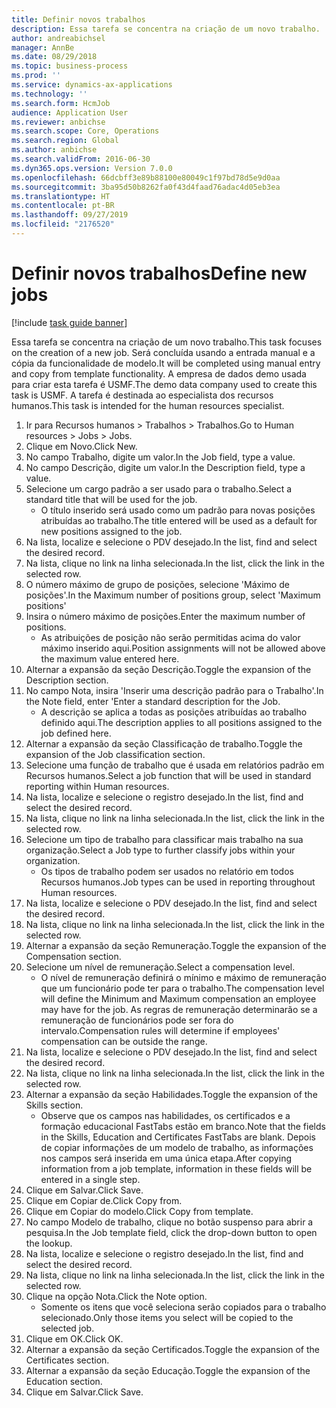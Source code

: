 ```yaml
---
title: Definir novos trabalhos
description: Essa tarefa se concentra na criação de um novo trabalho.
author: andreabichsel
manager: AnnBe
ms.date: 08/29/2018
ms.topic: business-process
ms.prod: ''
ms.service: dynamics-ax-applications
ms.technology: ''
ms.search.form: HcmJob
audience: Application User
ms.reviewer: anbichse
ms.search.scope: Core, Operations
ms.search.region: Global
ms.author: anbichse
ms.search.validFrom: 2016-06-30
ms.dyn365.ops.version: Version 7.0.0
ms.openlocfilehash: 66dcbff3e89b88100e80049c1f97bd78d5e9d0aa
ms.sourcegitcommit: 3ba95d50b8262fa0f43d4faad76adac4d05eb3ea
ms.translationtype: HT
ms.contentlocale: pt-BR
ms.lasthandoff: 09/27/2019
ms.locfileid: "2176520"
---
```

# <a name="define-new-jobs"></a><span data-ttu-id="fe480-103">Definir novos trabalhos</span><span class="sxs-lookup"><span data-stu-id="fe480-103">Define new jobs</span></span>

[!include [task guide banner](../../includes/task-guide-banner.md)]

<span data-ttu-id="fe480-104">Essa tarefa se concentra na criação de um novo trabalho.</span><span class="sxs-lookup"><span data-stu-id="fe480-104">This task focuses on the creation of a new job.</span></span> <span data-ttu-id="fe480-105">Será concluída usando a entrada manual e a cópia da funcionalidade de modelo.</span><span class="sxs-lookup"><span data-stu-id="fe480-105">It will be completed using manual entry and copy from template functionality.</span></span> <span data-ttu-id="fe480-106">A empresa de dados demo usada para criar esta tarefa é USMF.</span><span class="sxs-lookup"><span data-stu-id="fe480-106">The demo data company used to create this task is USMF.</span></span> <span data-ttu-id="fe480-107">A tarefa é destinada ao especialista dos recursos humanos.</span><span class="sxs-lookup"><span data-stu-id="fe480-107">This task is intended for the human resources specialist.</span></span>

1. <span data-ttu-id="fe480-108">Ir para Recursos humanos > Trabalhos > Trabalhos.</span><span class="sxs-lookup"><span data-stu-id="fe480-108">Go to Human resources > Jobs > Jobs.</span></span>
2. <span data-ttu-id="fe480-109">Clique em Novo.</span><span class="sxs-lookup"><span data-stu-id="fe480-109">Click New.</span></span>
3. <span data-ttu-id="fe480-110">No campo Trabalho, digite um valor.</span><span class="sxs-lookup"><span data-stu-id="fe480-110">In the Job field, type a value.</span></span>
4. <span data-ttu-id="fe480-111">No campo Descrição, digite um valor.</span><span class="sxs-lookup"><span data-stu-id="fe480-111">In the Description field, type a value.</span></span>
5. <span data-ttu-id="fe480-112">Selecione um cargo padrão a ser usado para o trabalho.</span><span class="sxs-lookup"><span data-stu-id="fe480-112">Select a standard title that will be used for the job.</span></span> 
    * <span data-ttu-id="fe480-113">O título inserido será usado como um padrão para novas posições atribuídas ao trabalho.</span><span class="sxs-lookup"><span data-stu-id="fe480-113">The title entered will be used as a default for new positions assigned to the job.</span></span>  
6. <span data-ttu-id="fe480-114">Na lista, localize e selecione o PDV desejado.</span><span class="sxs-lookup"><span data-stu-id="fe480-114">In the list, find and select the desired record.</span></span>
7. <span data-ttu-id="fe480-115">Na lista, clique no link na linha selecionada.</span><span class="sxs-lookup"><span data-stu-id="fe480-115">In the list, click the link in the selected row.</span></span>
8. <span data-ttu-id="fe480-116">O número máximo de grupo de posições, selecione 'Máximo de posições'.</span><span class="sxs-lookup"><span data-stu-id="fe480-116">In the Maximum number of positions group, select 'Maximum positions'</span></span>
9. <span data-ttu-id="fe480-117">Insira o número máximo de posições.</span><span class="sxs-lookup"><span data-stu-id="fe480-117">Enter the maximum number of positions.</span></span> 
    * <span data-ttu-id="fe480-118">As atribuições de posição não serão permitidas acima do valor máximo inserido aqui.</span><span class="sxs-lookup"><span data-stu-id="fe480-118">Position assignments will not be allowed above the maximum value entered here.</span></span>  
10. <span data-ttu-id="fe480-119">Alternar a expansão da seção Descrição.</span><span class="sxs-lookup"><span data-stu-id="fe480-119">Toggle the expansion of the Description section.</span></span>
11. <span data-ttu-id="fe480-120">No campo Nota, insira 'Inserir uma descrição padrão para o Trabalho'.</span><span class="sxs-lookup"><span data-stu-id="fe480-120">In the Note field, enter 'Enter a standard description for the Job.</span></span>
    * <span data-ttu-id="fe480-121">A descrição se aplica a todas as posições atribuídas ao trabalho definido aqui.</span><span class="sxs-lookup"><span data-stu-id="fe480-121">The description applies to all positions assigned to the job defined here.</span></span>  
12. <span data-ttu-id="fe480-122">Alternar a expansão da seção Classificação de trabalho.</span><span class="sxs-lookup"><span data-stu-id="fe480-122">Toggle the expansion of the Job classification section.</span></span>
13. <span data-ttu-id="fe480-123">Selecione uma função de trabalho que é usada em relatórios padrão em Recursos humanos.</span><span class="sxs-lookup"><span data-stu-id="fe480-123">Select a job function that will be used in standard reporting within Human resources.</span></span>
14. <span data-ttu-id="fe480-124">Na lista, localize e selecione o registro desejado.</span><span class="sxs-lookup"><span data-stu-id="fe480-124">In the list, find and select the desired record.</span></span>
15. <span data-ttu-id="fe480-125">Na lista, clique no link na linha selecionada.</span><span class="sxs-lookup"><span data-stu-id="fe480-125">In the list, click the link in the selected row.</span></span>
16. <span data-ttu-id="fe480-126">Selecione um tipo de trabalho para classificar mais trabalho na sua organização.</span><span class="sxs-lookup"><span data-stu-id="fe480-126">Select a Job type to further classify jobs within your organization.</span></span> 
    * <span data-ttu-id="fe480-127">Os tipos de trabalho podem ser usados no relatório em todos Recursos humanos.</span><span class="sxs-lookup"><span data-stu-id="fe480-127">Job types can be used in reporting throughout Human resources.</span></span>  
17. <span data-ttu-id="fe480-128">Na lista, localize e selecione o PDV desejado.</span><span class="sxs-lookup"><span data-stu-id="fe480-128">In the list, find and select the desired record.</span></span>
18. <span data-ttu-id="fe480-129">Na lista, clique no link na linha selecionada.</span><span class="sxs-lookup"><span data-stu-id="fe480-129">In the list, click the link in the selected row.</span></span>
19. <span data-ttu-id="fe480-130">Alternar a expansão da seção Remuneração.</span><span class="sxs-lookup"><span data-stu-id="fe480-130">Toggle the expansion of the Compensation section.</span></span>
20. <span data-ttu-id="fe480-131">Selecione um nível de remuneração.</span><span class="sxs-lookup"><span data-stu-id="fe480-131">Select a compensation level.</span></span>
    * <span data-ttu-id="fe480-132">O nível de remuneração definirá o mínimo e máximo de remuneração que um funcionário pode ter para o trabalho.</span><span class="sxs-lookup"><span data-stu-id="fe480-132">The compensation level will define the Minimum and Maximum compensation an employee may have for the job.</span></span> <span data-ttu-id="fe480-133">As regras de remuneração determinarão se a remuneração de funcionários pode ser fora do intervalo.</span><span class="sxs-lookup"><span data-stu-id="fe480-133">Compensation rules will determine if employees' compensation can be outside the range.</span></span>  
21. <span data-ttu-id="fe480-134">Na lista, localize e selecione o PDV desejado.</span><span class="sxs-lookup"><span data-stu-id="fe480-134">In the list, find and select the desired record.</span></span>
22. <span data-ttu-id="fe480-135">Na lista, clique no link na linha selecionada.</span><span class="sxs-lookup"><span data-stu-id="fe480-135">In the list, click the link in the selected row.</span></span>
23. <span data-ttu-id="fe480-136">Alternar a expansão da seção Habilidades.</span><span class="sxs-lookup"><span data-stu-id="fe480-136">Toggle the expansion of the Skills section.</span></span>
    * <span data-ttu-id="fe480-137">Observe que os campos nas habilidades, os certificados e a formação educacional FastTabs estão em branco.</span><span class="sxs-lookup"><span data-stu-id="fe480-137">Note that the fields in the Skills, Education and Certificates FastTabs are blank.</span></span> <span data-ttu-id="fe480-138">Depois de copiar informações de um modelo de trabalho, as informações nos campos será inserida em uma única etapa.</span><span class="sxs-lookup"><span data-stu-id="fe480-138">After copying information from a job template, information in these fields will be entered in a single step.</span></span>   
24. <span data-ttu-id="fe480-139">Clique em Salvar.</span><span class="sxs-lookup"><span data-stu-id="fe480-139">Click Save.</span></span>
25. <span data-ttu-id="fe480-140">Clique em Copiar de.</span><span class="sxs-lookup"><span data-stu-id="fe480-140">Click Copy from.</span></span>
26. <span data-ttu-id="fe480-141">Clique em Copiar do modelo.</span><span class="sxs-lookup"><span data-stu-id="fe480-141">Click Copy from template.</span></span>
27. <span data-ttu-id="fe480-142">No campo Modelo de trabalho, clique no botão suspenso para abrir a pesquisa.</span><span class="sxs-lookup"><span data-stu-id="fe480-142">In the Job template field, click the drop-down button to open the lookup.</span></span>
28. <span data-ttu-id="fe480-143">Na lista, localize e selecione o registro desejado.</span><span class="sxs-lookup"><span data-stu-id="fe480-143">In the list, find and select the desired record.</span></span>
29. <span data-ttu-id="fe480-144">Na lista, clique no link na linha selecionada.</span><span class="sxs-lookup"><span data-stu-id="fe480-144">In the list, click the link in the selected row.</span></span>
30. <span data-ttu-id="fe480-145">Clique na opção Nota.</span><span class="sxs-lookup"><span data-stu-id="fe480-145">Click the Note option.</span></span>
    * <span data-ttu-id="fe480-146">Somente os itens que você seleciona serão copiados para o trabalho selecionado.</span><span class="sxs-lookup"><span data-stu-id="fe480-146">Only those items you select will be copied to the selected job.</span></span>    
31. <span data-ttu-id="fe480-147">Clique em OK.</span><span class="sxs-lookup"><span data-stu-id="fe480-147">Click OK.</span></span>
32. <span data-ttu-id="fe480-148">Alternar a expansão da seção Certificados.</span><span class="sxs-lookup"><span data-stu-id="fe480-148">Toggle the expansion of the Certificates section.</span></span>
33. <span data-ttu-id="fe480-149">Alternar a expansão da seção Educação.</span><span class="sxs-lookup"><span data-stu-id="fe480-149">Toggle the expansion of the Education section.</span></span>
34. <span data-ttu-id="fe480-150">Clique em Salvar.</span><span class="sxs-lookup"><span data-stu-id="fe480-150">Click Save.</span></span>

